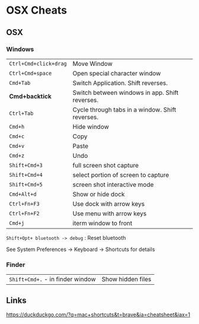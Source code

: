 # OSX Cheats

## OSX

### Windows

|                       |                                                 |
| --                    | --                                              |
| `Ctrl+Cmd+click+drag` | Move Window                                     |
| `Ctrl+Cmd+space`      | Open special character window                   |
| `Cmd+Tab`             | Switch Application. Shift reverses.             |
| **Cmd+backtick**      | Switch between windows in app. Shift reverses.  |
| `Ctrl+Tab`            | Cycle through tabs in a window. Shift reverses. |
| `Cmd+h`               | Hide window                                     |
| `Cmd+c`               | Copy                                            |
| `Cmd+v`               | Paste                                           |
| `Cmd+z`               | Undo                                            |
| `Shift+Cmd+3`         | full screen shot capture                        |
| `Shift+Cmd+4`         | select portion of screen to capture             |
| `Shift+Cmd+5`         | screen shot interactive mode                    |
| `Cmd+Alt+d`           | Show or hide dock                               |
| `Ctrl+Fn+F3`          | Use dock with arrow keys                        |
| `Ctrl+Fn+F2`          | Use menu with arrow keys                        |
| `Cmd+j`               | iterm window to front                           |

`Shift+Opt+ bluetooth -> debug`
: Reset bluetooth

See System Preferences -> Keyboard -> Shortcuts for details

### Finder

|                                  |                   |
| --                               | --                |
| `Shift+Cmd+.` - in finder window | Show hidden files |

## Links

<https://duckduckgo.com/?q=mac+shortcuts&t=brave&ia=cheatsheet&iax=1>
